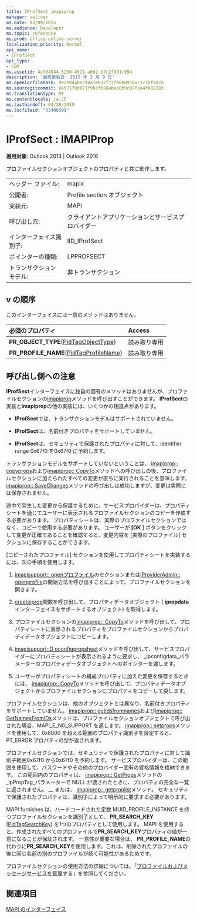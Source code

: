 ```yaml
---
title: IProfSect imapiprop
manager: soliver
ms.date: 03/09/2015
ms.audience: Developer
ms.topic: reference
ms.prod: office-online-server
localization_priority: Normal
api_name:
- IProfSect
api_type:
- COM
ms.assetid: 4e704044-5230-4521-a0d2-b7c2f981c954
description: '最終更新日: 2015 年 3 月 9 日'
ms.openlocfilehash: 99ce944bec94a1e832f77fa8b0916ac1c76f6dc6
ms.sourcegitcommit: 8657170d071f9bcf680aba50b9c07f2a4fb82283
ms.translationtype: MT
ms.contentlocale: ja-JP
ms.lasthandoff: 04/28/2019
ms.locfileid: "33406599"
---
```

# <a name="iprofsect--imapiprop"></a>IProfSect : IMAPIProp

  
  
**適用対象**: Outlook 2013 | Outlook 2016 
  
プロファイルセクションオブジェクトのプロパティと共に動作します。 
  
|||
|:-----|:-----|
|ヘッダー ファイル:  <br/> |mapix  <br/> |
|公開者:  <br/> |Profile section オブジェクト  <br/> |
|実装元:  <br/> |MAPI  <br/> |
|呼び出し元:  <br/> |クライアントアプリケーションとサービスプロバイダー  <br/> |
|インターフェイス識別子:  <br/> |IID_IProfSect  <br/> |
|ポインターの種類:  <br/> |LPPROFSECT  <br/> |
|トランザクションモデル:  <br/> |非トランザクション  <br/> |
   
## <a name="vtable-order"></a>v の順序

このインターフェイスには一意のメソッドはありません。
  
|**必須のプロパティ**|**Access**|
|:-----|:-----|
|**PR_OBJECT_TYPE**([PidTagObjectType](pidtagobjecttype-canonical-property.md))  <br/> |読み取り専用  <br/> |
|**PR_PROFILE_NAME**([PidTagProfileName](pidtagprofilename-canonical-property.md))  <br/> |読み取り専用  <br/> |
   
## <a name="notes-to-callers"></a>呼び出し側への注意

**IProfSect**インターフェイスに独自の固有のメソッドはありませんが、プロファイルセクションの[imapiprop](imapipropiunknown.md)メソッドを呼び出すことができます。 **IProfSect**の実装と**imapiprop**の他の実装には、いくつかの相違点があります。
  
- **IProfSect**では、トランザクションモデルはサポートされていません。 
    
- **IProfSect**は、名前付きプロパティをサポートしていません。 
    
- **IProfSect**は、セキュリティで保護されたプロパティに対して、identifier range 0x67f0 を0x67f0 に予約します。 
    
トランザクションモデルをサポートしていないということは、 [imapiprop:: copyprops](imapiprop-copyprops.md)および[imapiprop:: CopyTo](imapiprop-copyto.md)メソッドへの呼び出しの後、プロファイルセクションに加えられたすべての変更が直ちに実行されることを意味します。 [imapiprop:: SaveChanges](imapiprop-savechanges.md)メソッドの呼び出しは成功しますが、変更は実際には保存されません。 
  
途中で発生した変更から保護するために、サービスプロバイダーは、プロパティシートを通じてユーザーに表示されるプロファイルセクションのコピーを作成する必要があります。 プロパティシートは、実際のプロファイルセクションではなく、コピーで使用する必要があります。 ユーザーが **[OK** ] ボタンをクリックして変更が正確であることを確認すると、変更内容を [実際のプロファイル] セクションに保存することができます。 
  
[コピーされたプロファイル] セクションを使用してプロパティシートを実装するには、次の手順を使用します。
  
1. [imapisupport:: openプロファイル](imapisupport-openprofilesection.md)のセクションまたは[IProviderAdmin:: openprofile](iprovideradmin-openprofilesection.md)の開始方法を呼び出すことによって、プロファイルセクションを開きます。 
    
2. [createiprop](createiprop.md)関数を呼び出して、プロパティデータオブジェクト ( **ipropdata**インターフェイスをサポートするオブジェクト) を取得します。 
    
3. プロファイルセクションの[imapiprop:: CopyTo](imapiprop-copyto.md)メソッドを呼び出して、プロパティシートに表示されるプロパティをプロファイルセクションからプロパティデータオブジェクトにコピーします。 
    
4. [imapisupport::D oconfigpropsheet](imapisupport-doconfigpropsheet.md)メソッドを呼び出して、サービスプロバイダーにプロパティシートが表示されるように要求し、 _lpconfigdata_パラメーターのプロパティデータオブジェクトへのポインターを渡します。 
    
5. ユーザーがプロパティシートの構成プロパティに加えた変更を保存するときには、 [imapiprop:: CopyTo](imapiprop-copyto.md)メソッドを呼び出して、プロパティデータオブジェクトからプロファイルセクションにプロパティをコピーして戻します。 
    
プロファイルセクションは、他のオブジェクトとは異なり、名前付きプロパティをサポートしていません。 [imapiprop:: getidsfromnames](imapiprop-getidsfromnames.md)および[imapiprop:: GetNamesFromIDs](imapiprop-getnamesfromids.md)メソッドは、プロファイルセクションオブジェクトで呼び出された場合、MAPI_E_NO_SUPPORT を返します。 [imapiprop:: setprops](imapiprop-setprops.md)メソッドを使用して、0x8000 を超える範囲のプロパティ識別子を設定すると、PT_ERROR プロパティの型が返されます。 
  
プロファイルセクションでは、セキュリティで保護されたプロパティに対して識別子範囲0x67f0 から0x67f0 を予約します。 サービスプロバイダーは、この範囲を使用して、パスワードやその他のプロバイダー固有の資格情報を格納できます。 この範囲内のプロパティは、 [imapiprop:: GetProps](imapiprop-getprops.md)メソッドの_lpPropTag_パラメーターで NULL が渡されたときに、プロパティの完全な一覧に返されません。 __ または、 [imapiprop:: getproplist](imapiprop-getproplist.md)メソッド。 セキュリティで保護されたプロパティは、識別子によって明示的に要求する必要があります。 
  
MAPI furnishes は、ハードコードされた定数 MUID_PROFILE_INSTANCE を持つプロファイルセクションを識別子として、 **PR_SEARCH_KEY** ([PidTagSearchKey](pidtagsearchkey-canonical-property.md)) を1つのプロパティとして使用します。 MAPI を使用すると、作成されたすべてのプロファイルで**PR_SEARCH_KEY**プロパティの値が一意になることが保証されます。 一意性が重要な場合は、 **PR_PROFILE_NAME**の代わりに**PR_SEARCH_KEY**を使用します。これは、削除されたプロファイルの後に同じ名前の別のプロファイルが続く可能性があるためです。 
  
プロファイルセクションの使用方法の詳細については、「[プロファイルおよびメッセージサービスを管理](administering-profiles-and-message-services.md)する」を参照してください。
  
## <a name="see-also"></a>関連項目



[MAPI のインターフェイス](mapi-interfaces.md)

